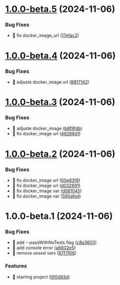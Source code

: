 # [1.0.0-beta.5](https://github.com/comercialweber/api-integration/compare/v1.0.0-beta.4...v1.0.0-beta.5) (2024-11-06)


### Bug Fixes

* :bug: fix docker_image_url ([17efac2](https://github.com/comercialweber/api-integration/commit/17efac2dc38187cde011621c509d52b9f4376c9d))

# [1.0.0-beta.4](https://github.com/comercialweber/api-integration/compare/v1.0.0-beta.3...v1.0.0-beta.4) (2024-11-06)


### Bug Fixes

* :bug: adjuste docker_image url ([8817142](https://github.com/comercialweber/api-integration/commit/88171423821d6f07fbce636cd7285914b19c1b7b))

# [1.0.0-beta.3](https://github.com/comercialweber/api-integration/compare/v1.0.0-beta.2...v1.0.0-beta.3) (2024-11-06)


### Bug Fixes

* :bug: adjuste docker_image ([b8f9fdb](https://github.com/comercialweber/api-integration/commit/b8f9fdb641ad08f0530d66d787fbb7c75ab8cfbd))
* :bug: fix docker_image url ([49289d1](https://github.com/comercialweber/api-integration/commit/49289d1ad4cfb260e11eaf7209d55a4ef2fe433f))

# [1.0.0-beta.2](https://github.com/comercialweber/api-integration/compare/v1.0.0-beta.1...v1.0.0-beta.2) (2024-11-06)


### Bug Fixes

* :bug: fix docker_image url ([00e83f8](https://github.com/comercialweber/api-integration/commit/00e83f8ee3cb35bc11c4f23b60e7f10d94ed71da))
* :bug: fix docker_image url ([d032691](https://github.com/comercialweber/api-integration/commit/d032691eb3254c93e5561f453efe69ed5c5e65b9))
* :green_heart: fix docker_image var ([d081045](https://github.com/comercialweber/api-integration/commit/d08104530605332b1af5a220e425e32bbbe138c4))
* :green_heart: fix docker_image var ([590afed](https://github.com/comercialweber/api-integration/commit/590afed06d6f620ef5f1652c71375fc5a394475e))

# 1.0.0-beta.1 (2024-11-06)


### Bug Fixes

* :bug: add --passWithNoTests flag ([c8a3603](https://github.com/comercialweber/api-integration/commit/c8a3603cf48b0f8d66fc655f729f49d6ce2b3f0a))
* :bug: add console error ([a6602e5](https://github.com/comercialweber/api-integration/commit/a6602e5c29e75ea726d2b444706186272009e774))
* :bug: remove unsed vars ([87f7f06](https://github.com/comercialweber/api-integration/commit/87f7f06218786c2fe60d4cea3bc766366d0bcb60))


### Features

* :construction: starting project ([0f0d93d](https://github.com/comercialweber/api-integration/commit/0f0d93df04a16c27f9de8cd217de55872641b72c))
